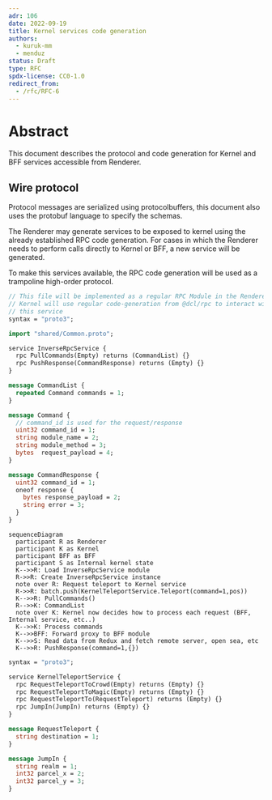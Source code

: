 ```yaml
---
adr: 106
date: 2022-09-19
title: Kernel services code generation
authors:
  - kuruk-mm
  - menduz
status: Draft
type: RFC
spdx-license: CC0-1.0
redirect_from:
  - /rfc/RFC-6
---
```


# Abstract

This document describes the protocol and code generation for Kernel and BFF services accessible from Renderer.

## Wire protocol

Protocol messages are serialized using protocolbuffers, this document also uses the protobuf language to specify the schemas.

The Renderer may generate services to be exposed to kernel using the already established RPC code generation. For cases in which the Renderer needs to perform calls directly to Kernel or BFF, a new service will be generated.

To make this services available, the RPC code generation will be used as a trampoline high-order protocol.

```protobuf
// This file will be implemented as a regular RPC Module in the Renderer.
// Kernel will use regular code-generation from @dcl/rpc to interact with
// this service
syntax = "proto3";

import "shared/Common.proto";

service InverseRpcService {
  rpc PullCommands(Empty) returns (CommandList) {}
  rpc PushResponse(CommandResponse) returns (Empty) {}
}

message CommandList {
  repeated Command commands = 1;
}

message Command {
  // command_id is used for the request/response
  uint32 command_id = 1;
  string module_name = 2;
  string module_method = 3;
  bytes  request_payload = 4;
}

message CommandResponse {
  uint32 command_id = 1;
  oneof response {
    bytes response_payload = 2;
    string error = 3;
  }
}
```

```mermaid
sequenceDiagram
  participant R as Renderer
  participant K as Kernel
  participant BFF as BFF
  participant S as Internal kernel state
  K-->>R: Load InverseRpcService module
  R->>R: Create InverseRpcService instance
  note over R: Request teleport to Kernel service
  R->>R: batch.push(KernelTeleportService.Teleport(command=1,pos))
  K-->>R: PullCommands()
  R-->>K: CommandList
  note over K: Kernel now decides how to process each request (BFF, Internal service, etc..)
  K-->>K: Process commands
  K-->>BFF: Forward proxy to BFF module
  K-->>S: Read data from Redux and fetch remote server, open sea, etc
  K-->>R: PushResponse(command=1,{})
```

```protobuf
syntax = "proto3";

service KernelTeleportService {
  rpc RequestTeleportToCrowd(Empty) returns (Empty) {}
  rpc RequestTeleportToMagic(Empty) returns (Empty) {}
  rpc RequestTeleportTo(RequestTeleport) returns (Empty) {}
  rpc JumpIn(JumpIn) returns (Empty) {}
}

message RequestTeleport {
  string destination = 1;
}

message JumpIn {
  string realm = 1;
  int32 parcel_x = 2;
  int32 parcel_y = 3;
}
```
